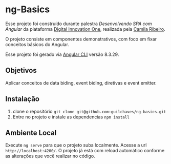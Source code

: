 # ng-Basics
Esse projeto foi construído durante palestra _Desenvolvendo SPA com Angular_ da plataforma [Digital Innovation One](https://digitalinnovation.one/), realizada pela [Camila Ribeiro](https://github.com/cahferreira93).

O projeto consiste em componentes demonstrativos, com foco em fixar conceitos básicos do Angular.

Esse projeto foi gerado via [Angular CLI](https://github.com/angular/angular-cli) versão 8.3.29.

## Objetivos

Aplicar conceitos de data biding, event biding, diretivas e event emitter.

## Instalação

1. clone o repositório `git clone git@github.com:guilchaves/ng-basics.git`
2. Entre no projeto e instale as dependencias `npm install`

## Ambiente Local

Execute `ng serve` para que o projeto suba localmente. Acesse a url `http://localhost:4200/`. O projeto já está com reload automático conforme as alterações que você realizar no código.


